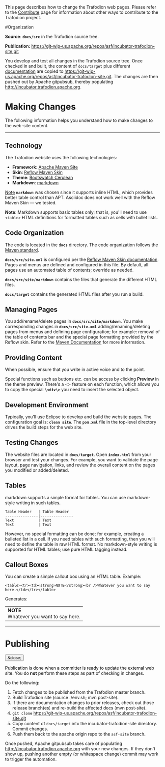 <!--
  Licensed under the Apache License, Version 2.0 (the "License");
  you may not use this file except in compliance with the License.
  You may obtain a copy of the License at

      http://www.apache.org/licenses/LICENSE-2.0

  Unless required by applicable law or agreed to in writing, software
  distributed under the License is distributed on an "AS IS" BASIS,
  WITHOUT WARRANTIES OR CONDITIONS OF ANY KIND, either express or implied.
  See the License for the specific language governing permissions and
  limitations under the 
  License.
-->
This page describes how to change the Trafodion web pages. Please refer to the [Contribute](contribute.html) page for information about other ways to contribute to the Trafodion project.

#Organization

**Source**: **```docs/src```** in the Trafodion source tree.

**Publication:** https://git-wip-us.apache.org/repos/asf/incubator-trafodion-site.git

You develop and test all changes in the Trafodion source tree. Once checked in and built, the content of ```docs/target``` plus different [documentation](document.html) are copied to https://git-wip-us.apache.org/repos/asf/incubator-trafodion-site.git. The changes are then pushed out by Apache gitpubsub, thereby populating http://incubator.trafodion.apache.org.

# Making Changes
The following information helps you understand how to make changes to the web-site content.

----

## Technology

The Trafodion website uses the following technologies:

* **Framework**: [Apache Maven Site](https://maven.apache.org)
* **Skin**: [Reflow Maven Skin](http://andriusvelykis.github.io/reflow-maven-skin/) 
* **Theme**: [Bootswatch Cerulean](http://bootswatch.com/cerulean)
* **Markdown**: [markdown](https://guides.github.com/features/mastering-markdown/) 

<a href="#" class="btn btn-primary btn-xs">Note</a> **```markdown```** was chosen since it supports inline HTML, which provides better table control than APT. Asciidoc does not work well with the Reflow Maven Skin — we tested.

**Note**: Markdown supports basic tables only; that is, you'll need to use ```<table>``` HTML definitions for formatted tables such as cells with bullet lists.

## Code Organization

The code is located in the **```docs```** directory. The code organization follows the [Maven standard](https://maven.apache.org/guides/mini/guide-site.html).

**```docs/src/site.xml```** is configured per the [Reflow Maven Skin documentation](http://andriusvelykis.github.io/reflow-maven-skin/skin/). Pages and menus are defined and configured in this file. By default, all pages use an automated table of contents; override as needed.

**```docs/src/site/markdown```** contains the files that generate the different HTML files.

**```docs/target```** contains the generated HTML files after you run a build.

## Managing Pages

You add/rename/delete pages in **```docs/src/site/markdown```**. You make corresponding changes in **```docs/src/site.xml```** adding/renaming/deleting pages from menus and defining page configuration; for example: removal of the table of contents bar and the special page formatting provided by the Reflow skin. Refer to the [Maven Documentation](http://maven.apache.org/plugins/maven-site-plugin/examples/sitedescriptor.html) for more information.

## Providing Content

When possible, ensure that you write in active voice and to the point. 

Special functions such as buttons etc. can be access by clicking **Preview** in the theme preview. There's a \<\> feature on each function, which allows you to copy the special **```\<div\>```** you need to insert the selected object.

## Development Environment

Typically, you'll use Eclipse to develop and build the website pages. The configuration goal is: **```clean site```**. The **```pom.xml```** file in the top-level directory drives the build steps for the web site.

## Testing Changes

The website files are located in **```docs/target```**. Open **```index.html```** from your browser and test your changes. For example, you want to validate the page layout, page navigation, links, and review the overall content on the pages you modified or added/deleted.

## Tables
markdown supports a simple format for tables. You can use markdown-style writing in such tables.

    Table Header   | Table Header
    ---------------|---------------
    Text           | Text
    Text           | Text

However, no special formatting can be done; for example, creating a bulleted list in a cell. If you need tables with such formatting, then you will need to define the table in raw HTML format. No markdown-style writing is supported for HTML tables; use pure HTML tagging instead.

## Callout Boxes
You can create a simple callout box using an HTML table. Example:

    <table><tr><td><strong>NOTE</strong><br />Whatever you want to say here.</td></tr></table>

Generates:

<table><tr><td><strong>NOTE</strong><br />Whatever you want to say here.</td></tr></table>

----

# Publishing

<div class="alert alert-dismissible alert-info">
  <button type="button" class="close" data-dismiss="alert">&close;</button>
  <p style="color:black">Publication is done when a committer is ready to update the external web site. You do <strong>not</strong> perform these steps as part of checking in changes.</p></div>

Do the following:

1. Fetch changes to be published from the Trafodion master branch.
2. Build Trafodion site (source ./env.sh; mvn post-site).
3. If there are documentation changes to prior releases, check out those release branch(es) and re-build the affected docs (mvn post-site).
4. ```git clone``` https://git-wip-us.apache.org/repos/asf/incubator-trafodion-site.git
5. Copy content of ```docs/target``` into the incubator-trafodion-site directory. Commit changes.
6. Push them back to the apache origin repo to the ```asf-site``` branch.

Once pushed, Apache gitpubsub takes care of populating http://incubator.trafodion.apache.org with your new changes.
If they don't show up, pushing another empty (or whitespace change) commit may work to trigger the automation.
